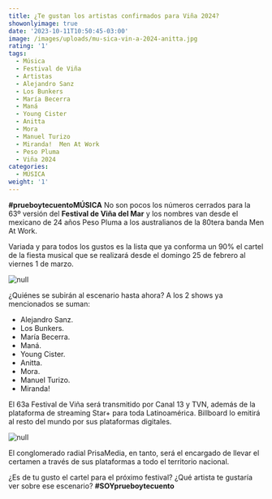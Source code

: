```yaml
---
title: ¿Te gustan los artistas confirmados para Viña 2024?
showonlyimage: true
date: '2023-10-11T10:50:45-03:00'
image: /images/uploads/mu-sica-vin-a-2024-anitta.jpg
rating: '1'
tags:
  - Música
  - Festival de Viña
  - Artistas
  - Alejandro Sanz
  - Los Bunkers
  - María Becerra
  - Maná
  - Young Cister
  - Anitta
  - Mora
  - Manuel Turizo
  - Miranda!  Men At Work
  - Peso Pluma
  - Viña 2024
categories:
  - MÚSICA
weight: '1'
---
```

**\#prueboytecuentoMÚSICA** No son pocos los números cerrados para la 63º versión del **Festival de Viña del Mar** y los nombres van desde el mexicano de 24 años Peso Pluma a los australianos de la 80tera banda Men At Work.

Variada y para todos los gustos es la lista que ya conforma un 90% el cartel de la fiesta musical que se realizará desde el domingo 25 de febrero al viernes 1 de marzo.

![null](/images/uploads/mu-sica-vin-a-2024-anitta.jpg)

¿Quiénes se subirán al escenario hasta ahora? A los 2 shows ya mencionados se suman:

* Alejandro Sanz.
* Los Bunkers.
* María Becerra.
* Maná.
* Young Cister.
* Anitta.
* Mora.
* Manuel Turizo.
* Miranda! 

El 63a Festival de Viña será transmitido por Canal 13 y TVN, además de la plataforma de streaming Star+ para toda Latinoamérica. Billboard lo emitirá al resto del mundo por sus plataformas digitales.

![null](/images/uploads/mu-sica-vin-a-2024-men_at_work-ok.jpg)

El conglomerado radial PrisaMedia, en tanto, será el encargado de llevar el certamen a través de sus plataformas a todo el territorio nacional.

¿Es de tu gusto el cartel para el próximo festival? ¿Qué artista te gustaría ver sobre ese escenario? **\#SOYprueboytecuento**
